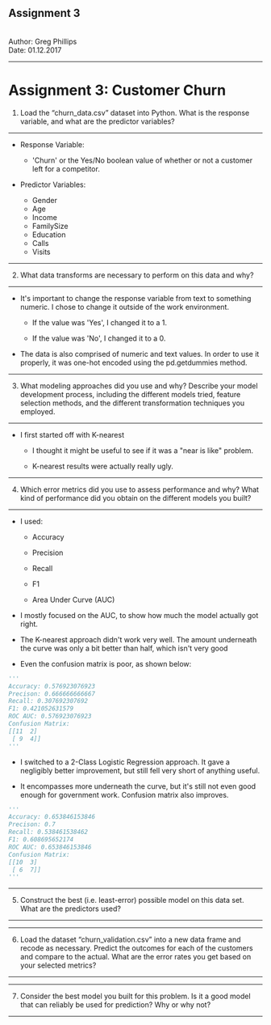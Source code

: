 <h2><b>Assignment 3</b></h2>
<br>
Author: Greg Phillips</br>   
Date:   01.12.2017
<hr>

Assignment 3: Customer Churn
==============================================


1) Load the “churn_data.csv” dataset into Python. What is the response variable, and what are the predictor variables?
-----------------------------------------------------------------------------------------------------------

+ Response Variable: 
	
	+ 'Churn' or the Yes/No boolean value of whether or not a customer left for a competitor. 

+ Predictor Variables:

	+ Gender
	+ Age
	+ Income
	+ FamilySize
	+ Education
	+ Calls
	+ Visits

<hr>

2) What data transforms are necessary to perform on this data and why?
----------------------------------------------------------------------

+ It's important to change the response variable from text to something numeric. I chose to change it outside of the work environment. 

	+ If the value was 'Yes', I changed it to a 1. 

	+ If the value was 'No', I changed it to a 0.

+ The data is also comprised of numeric and text values. In order to use it properly, it was one-hot encoded using the pd.getdummies method. 

<hr>

3) What modeling approaches did you use and why? Describe your model development process, including the different models tried, feature selection methods, and the different transformation techniques you employed. 
--------------------------------------------------------------------------------------------------------

+ I first started off with K-nearest

	+ I thought it might be useful to see if it was a "near is like" problem. 

	+ K-nearest results were actually really ugly.

<hr> 

4) Which error metrics did you use to assess performance and why? What kind of performance did you obtain
on the different models you built?
--------------------------------------------------------------------------------------------------------

+ I used:

	+ Accuracy

	+ Precision

	+ Recall

	+ F1

	+ Area Under Curve (AUC)

+ I mostly focused on the AUC, to show how much the model actually got right. 

+ The K-nearest approach didn't work very well. The amount underneath the curve was only a bit better than half, which isn't very good

+ Even the confusion matrix is poor, as shown below:


```python
'''
Accuracy: 0.576923076923
Precison: 0.666666666667
Recall: 0.307692307692
F1: 0.421052631579
ROC AUC: 0.576923076923
Confusion Matrix:
[[11  2]
 [ 9  4]]
'''
```


+ I switched to a 2-Class Logistic Regression approach. It gave a negligibly better improvement, but still fell very short of anything useful. 

+ It encompasses more underneath the curve, but it's still not even good enough for government work. Confusion matrix also improves. 

```python
'''
Accuracy: 0.653846153846
Precison: 0.7
Recall: 0.538461538462
F1: 0.608695652174
ROC AUC: 0.653846153846
Confusion Matrix:
[[10  3]
 [ 6  7]]
'''
```

<hr>

5) Construct the best (i.e. least-error) possible model on this data set. What are the predictors used?
-------------------------------------------------------------------------------------------------------

<hr>

6) Load the dataset “churn_validation.csv” into a new data frame and recode as necessary. Predict the
outcomes for each of the customers and compare to the actual. What are the error rates you get based on
your selected metrics?
-------------------------------------------------------------------------------------------------------

<hr>

7) Consider the best model you built for this problem. Is it a good model that can reliably be used for
prediction? Why or why not?
-------------------------------------------------------------------------------------------------------